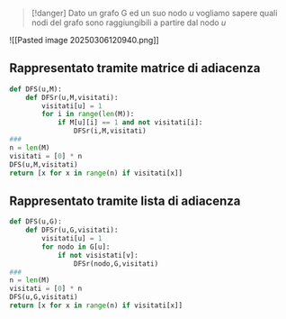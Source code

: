 >[!danger] Dato un grafo G ed un suo nodo *u* vogliamo sapere quali nodi del grafo sono raggiungibili a partire dal nodo *u*

![[Pasted image 20250306120940.png]]
## Rappresentato tramite matrice di adiacenza

```Python
def DFS(u,M):
	def DFSr(u,M,visitati):
		visitati[u] = 1
		for i in range(len(M)):
			if M[u][i] == 1 and not visitati[i]:
				DFSr(i,M,visitati)
###
n = len(M)
visitati = [0] * n
DFS(u,M,visitati)
return [x for x in range(n) if visitati[x]]

```

## Rappresentato tramite lista di adiacenza
```Python
def DFS(u,G):
	def DFSr(u,G,visitati):
		visitati[u] = 1
		for nodo in G[u]:
			if not visistati[v]:
				DFSr(nodo,G,visitati)
###
n = len(M)
visitati = [0] * n
DFS(u,G,visitati)
return [x for x in range(n) if visitati[x]]

```